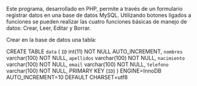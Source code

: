 Este programa, desarrollado en PHP, permite a través de un formulario registrar datos en una base de datos MySQL.
Utilizando botones ligados a funciones se pueden realizar las cuatro funciones básicas de manejo de datos: Crear, Leer, Editar y Borrar.

Crear en la base de datos una tabla:

CREATE TABLE `data` (
 `ID` int(11) NOT NULL AUTO_INCREMENT,
 `nombres` varchar(100) NOT NULL,
 `apellidos` varchar(100) NOT NULL,
 `nacimiento` varchar(100) NOT NULL,
 `email` varchar(100) NOT NULL,
 `telefono` varchar(100) NOT NULL,
 PRIMARY KEY (`ID`)
) ENGINE=InnoDB AUTO_INCREMENT=10 DEFAULT CHARSET=utf8